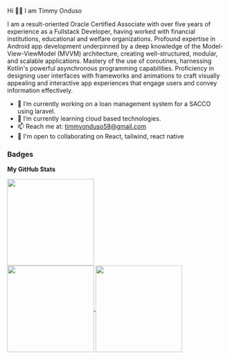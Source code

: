 Hi 🙋‍♂️ I am Timmy Onduso

I am a result-oriented Oracle Certified Associate with over five years of experience as a Fullstack Developer, having worked with financial institutions, educational and welfare organizations. Profound expertise in Android app development underpinned by a deep knowledge of the Model-View-ViewModel (MVVM) architecture, creating well-structured, modular, and scalable applications. Mastery of the use of coroutines, harnessing Kotlin's powerful asynchronous programming capabilities. Proficiency in designing user interfaces with frameworks and  animations to craft visually appealing and interactive app experiences that engage users and convey information effectively.

- 🔭 I’m currently working on a loan management system for a SACCO using laravel.
- 🌱 I’m currently learning cloud based technologies.
- 📫 Reach me at: timmyonduso58@gmail.com
- 🤝  I'm open to collaborating on React, tailwind, react native

### Badges

<b>My GitHub Stats</b>

<a href="https://github.com/timmyonduso/timmzzyy">
  <img height=200 align="center" src="https://github-readme-stats.vercel.app/api?username=timmyonduso&show_icons=true&theme=radical&rank_icon=github&hide_border=true" />
</a>

<br />

<a href="https://github.com/timmyonduso/timmzzyy">
  <img height=200 align="center" src="https://github-readme-streak-stats.herokuapp.com/?user=timmyonduso&stroke=ffffff&background=1c1917&ring=0891b2&fire=0891b2&currStreakNum=ffffff&currStreakLabel=0891b2&sideNums=ffffff&sideLabels=ffffff&dates=ffffff&hide_border=true" />
</a>

<a href="https://github.com/timmyonduso/timmzzyy">
  <img height=200 align="center" src="https://github-readme-stats.vercel.app/api/top-langs/?username=timmyonduso&langs_count=8&hide_progress=true&hide_border=true" />
</a>


